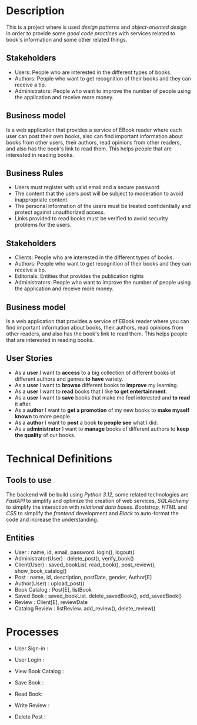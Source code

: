 # Description

This is a project where is used _design patterns_ and _object-oriented design_ in order to provide some _good code practices_ with services related to book's information and some other related things.

## Stakeholders

- Users: People who are interested in the different types of books.
- Authors: People who want to get recognition of their books and they can receive a tip.
- Administrators: People who want to improve the number of people using the application and receive more money.

## Business model

Is a web application that provides a service of EBook reader where each user can post their own books, also can find important information about books from other users, their authors, read opinions from other readers, and also has the book's link to read them. This helps people that are interested in reading books.


## Business Rules

- Users must register with valid email and a secure password
- The content that the users post will be subject to moderation to avoid inappropriate content.
- The personal information of the users must be treated confidentially and protect against unauthorized access.
- Links provided to read books must be verified to avoid security problems for the users.

## Stakeholders
- Clients: People who are interested in the different types of books.
- Authors: People who want to get recognition of their books and they can receive a tip.
- Editorials: Entities that provides the publication rights 
- Administrators: People who want to improve the number of people using the application and receive more money.

## Business model

Is a web application that provides a service of EBook reader where you can find important information about books, their authors, read opinions from other readers, and also has the book's link to read them. This helps people that are interested in reading books.


## User Stories

- As a __user__ I want to __access__ to a big collection of different books of different authors and genres __to have__ variety.
- As a __user__ I want to __browse__ different books to __improve__ my learning.
- As a __user__ I want to __read__ books that I like __to get entertainment__.
- As a __user__ I want to __save__ books that make me feel interested and __to read__ it after.
- As a __author__ I want to __get a promotion__ of my new books to __make myself known__ to more people.
- As a __author__ I want to __post__ a book __to people see__ what I did.
- As a __administrator__ I want to __manage__ books of different authors to __keep the quality__ of our books.

# Technical Definitions

## Tools to use

 The backend will be build using _Python 3.12_, some related technologies are _FastAPI_ to simplify and optimize the creation of web services, _SQLAlchemy_  to simplify the interaction with _relational data bases_. _Bootstrap, HTML_ and _CSS_ to simplify the _frontend_ development and  _Black_ to auto-format the code and increase the understanding.
  
## Entities


- User : name, id, email, password. login(), logout()
- Administrator(User) : delete_post(), verify_book()
- Client(User) : saved_bookList. read_book(), post_review(), show_book_catalog()
- Post : name, id, description, postDate, gender, Author[E]
- Author(User) : upload_post()
- Book Catalog : Post[E], listBook
- Saved Book : saved_bookList. delete_savedBook(), add_savedBook()
- Review : Client[E], reviewDate
- Catalog Review : listReview. add_review(), delete_review()

# Processes
- User Sign-in :
  
- User Login :

- View Book Catalog :

- Save Book :

- Read Book: 

- Write Review :

- Delete Post :

   

